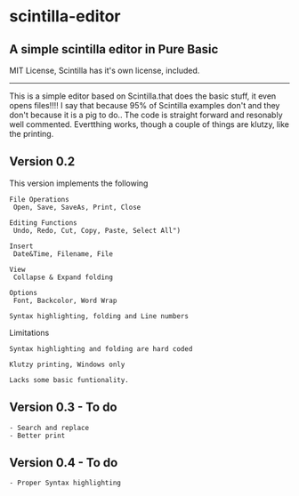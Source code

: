 # scintilla-editor
## A simple scintilla editor in Pure Basic

MIT License, Scintilla has it's own license, included. 
________________________________________________________________________

This is a simple editor based on Scintilla.that does the basic stuff, it even opens files!!!!
I say that because 95% of Scintilla examples don't and they don't because it is a pig to do..
The code is straight forward and resonably well commented. Evertthing works, though a couple 
of things are klutzy, like the printing.


## Version 0.2

This version implements the following
 	
	File Operations
	 Open, Save, SaveAs, Print, Close
 	
	Editing Functions
   	 Undo, Redo, Cut, Copy, Paste, Select All")
 	
	Insert
	 Date&Time, Filename, File 
 	
	View
	 Collapse & Expand folding
 	
	Options
   	 Font, Backcolor, Word Wrap

	Syntax highlighting, folding and Line numbers
   
Limitations	
 
	Syntax highlighting and folding are hard coded

	Klutzy printing, Windows only

	Lacks some basic funtionality. 


## Version 0.3 - To do

	- Search and replace
	- Better print

## Version 0.4 - To do

	- Proper Syntax highlighting
